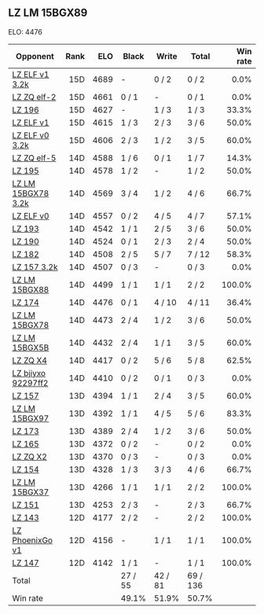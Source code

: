 ## LZ LM 15BGX89 ##

ELO: 4476

Opponent | Rank | ELO | Black | Write | Total | Win rate
---------|-----:|----:|-------|-------|-------|-------:
[LZ ELF v1 3.2k](LZ%20ELF%20v1%203.2k.md) | 15D | 4689 | - | 0 / 2 | 0 / 2 | 0.0%
[LZ ZQ elf-2](LZ%20ZQ%20elf-2.md) | 15D | 4661 | 0 / 1 | - | 0 / 1 | 0.0%
[LZ 196](LZ%20196.md) | 15D | 4627 | - | 1 / 3 | 1 / 3 | 33.3%
[LZ ELF v1](LZ%20ELF%20v1.md) | 15D | 4615 | 1 / 3 | 2 / 3 | 3 / 6 | 50.0%
[LZ ELF v0 3.2k](LZ%20ELF%20v0%203.2k.md) | 15D | 4606 | 2 / 3 | 1 / 2 | 3 / 5 | 60.0%
[LZ ZQ elf-5](LZ%20ZQ%20elf-5.md) | 14D | 4588 | 1 / 6 | 0 / 1 | 1 / 7 | 14.3%
[LZ 195](LZ%20195.md) | 14D | 4578 | 1 / 2 | - | 1 / 2 | 50.0%
[LZ LM 15BGX78 3.2k](LZ%20LM%2015BGX78%203.2k.md) | 14D | 4569 | 3 / 4 | 1 / 2 | 4 / 6 | 66.7%
[LZ ELF v0](LZ%20ELF%20v0.md) | 14D | 4557 | 0 / 2 | 4 / 5 | 4 / 7 | 57.1%
[LZ 193](LZ%20193.md) | 14D | 4542 | 1 / 1 | 2 / 5 | 3 / 6 | 50.0%
[LZ 190](LZ%20190.md) | 14D | 4524 | 0 / 1 | 2 / 3 | 2 / 4 | 50.0%
[LZ 182](LZ%20182.md) | 14D | 4508 | 2 / 5 | 5 / 7 | 7 / 12 | 58.3%
[LZ 157 3.2k](LZ%20157%203.2k.md) | 14D | 4507 | 0 / 3 | - | 0 / 3 | 0.0%
[LZ LM 15BGX88](LZ%20LM%2015BGX88.md) | 14D | 4499 | 1 / 1 | 1 / 1 | 2 / 2 | 100.0%
[LZ 174](LZ%20174.md) | 14D | 4476 | 0 / 1 | 4 / 10 | 4 / 11 | 36.4%
[LZ LM 15BGX78](LZ%20LM%2015BGX78.md) | 14D | 4473 | 2 / 4 | 1 / 2 | 3 / 6 | 50.0%
[LZ LM 15BGX5B](LZ%20LM%2015BGX5B.md) | 14D | 4432 | 2 / 4 | 1 / 1 | 3 / 5 | 60.0%
[LZ ZQ X4](LZ%20ZQ%20X4.md) | 14D | 4417 | 0 / 2 | 5 / 6 | 5 / 8 | 62.5%
[LZ bjiyxo 92297ff2](LZ%20bjiyxo%2092297ff2.md) | 14D | 4410 | 0 / 2 | 0 / 1 | 0 / 3 | 0.0%
[LZ 157](LZ%20157.md) | 13D | 4394 | 1 / 1 | 2 / 4 | 3 / 5 | 60.0%
[LZ LM 15BGX97](LZ%20LM%2015BGX97.md) | 13D | 4392 | 1 / 1 | 4 / 5 | 5 / 6 | 83.3%
[LZ 173](LZ%20173.md) | 13D | 4389 | 2 / 4 | 1 / 2 | 3 / 6 | 50.0%
[LZ 165](LZ%20165.md) | 13D | 4372 | 0 / 2 | - | 0 / 2 | 0.0%
[LZ ZQ X2](LZ%20ZQ%20X2.md) | 13D | 4370 | 0 / 3 | - | 0 / 3 | 0.0%
[LZ 154](LZ%20154.md) | 13D | 4328 | 1 / 3 | 3 / 3 | 4 / 6 | 66.7%
[LZ LM 15BGX37](LZ%20LM%2015BGX37.md) | 13D | 4266 | 1 / 1 | 1 / 1 | 2 / 2 | 100.0%
[LZ 151](LZ%20151.md) | 13D | 4253 | 2 / 3 | - | 2 / 3 | 66.7%
[LZ 143](LZ%20143.md) | 12D | 4177 | 2 / 2 | - | 2 / 2 | 100.0%
[LZ PhoenixGo v1](LZ%20PhoenixGo%20v1.md) | 12D | 4156 | - | 1 / 1 | 1 / 1 | 100.0%
[LZ 147](LZ%20147.md) | 12D | 4142 | 1 / 1 | - | 1 / 1 | 100.0%
Total | | | 27 / 55 | 42 / 81 | 69 / 136 | 
Win rate| | | 49.1% | 51.9% | 50.7% | 
